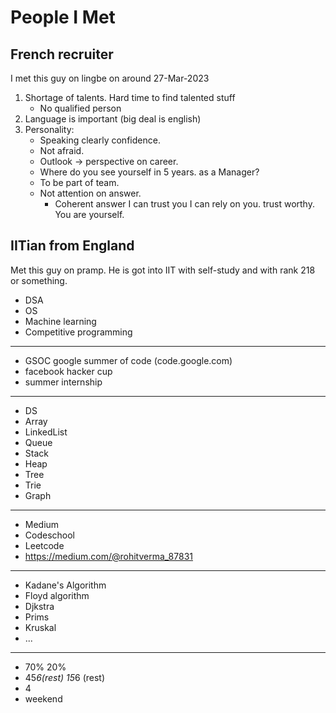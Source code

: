 # People I Met

## French recruiter

I met this guy on lingbe on around 27-Mar-2023

1. Shortage of talents. Hard time to find talented stuff
   - No qualified person
2. Language is important (big deal is english)
3. Personality:
   - Speaking clearly confidence.
   - Not afraid.
   - Outlook -> perspective on career.
   - Where do you see yourself in 5 years. as a Manager?
   - To be part of team.
   - Not attention on answer.
     - Coherent answer I can trust you I can rely on you. trust worthy. You are yourself.

## IITian from England

Met this guy on pramp. He is got into IIT with self-study and with rank 218 or something.

- DSA
- OS
- Machine learning
- Competitive programming

---

- GSOC google summer of code (code.google.com)
- facebook hacker cup
- summer internship

---

- DS
- Array
- LinkedList
- Queue
- Stack
- Heap
- Tree
- Trie
- Graph

---

- Medium
- Codeschool
- Leetcode
- https://medium.com/@rohitverma_87831

---

- Kadane's Algorithm
- Floyd algorithm
- Djkstra
- Prims
- Kruskal
- ...

---

- 70% 20%
- 45*6(rest) 15*6 (rest)
- 4
- weekend